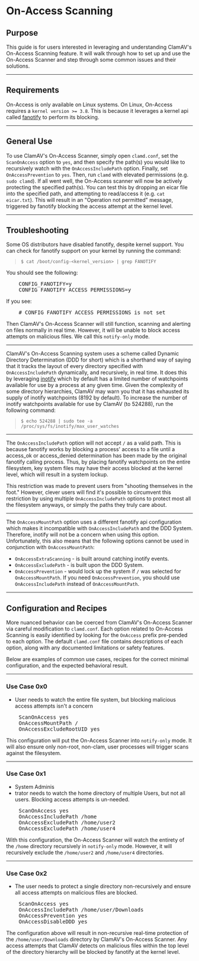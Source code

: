# On-Access Scanning

## Purpose

This guide is for users interested in leveraging and understanding ClamAV's On-Access Scanning feature. It will walk through how to set up and use the On-Access Scanner and step through some common issues and their solutions.

---

## Requirements

On-Access is only available on Linux systems. On Linux, On-Access requires a `kernel version >= 3.8`. This is because it leverages a kernel api called [fanotify](http://man7.org/linux/man-pages/man7/fanotify.7.html) to perform its blocking.

---

## General Use

To use ClamAV's On-Access Scanner, simply open `clamd.conf`, set the `ScanOnAccess` option to `yes`, and then specify the path(s) you would like to recursively watch with the `OnAccessIncludePath` option. Finally, set `OnAccessPrevention` to `yes`. Then, run `clamd` with elevated permissions (e.g. `sudo clamd`). If all went well, the On-Access scanner will now be actively protecting the specified path(s). You can test this by dropping an eicar file into the specified path, and attempting to read/access it (e.g. `cat eicar.txt`). This will result in an "Operation not permitted" message, triggered by fanotify blocking the access attempt at the kernel level.

---

## Troubleshooting

Some OS distributors have disabled fanotify, despite kernel support. You can check for fanotify support on your kernel by running the command:

> `$ cat /boot/config-<kernel_version> | grep FANOTIFY`

You should see the following:

<pre>
    CONFIG_FANOTIFY=y
    CONFIG_FANOTIFY_ACCESS_PERMISSIONS=y
</pre>

If you see:

<pre>
    # CONFIG_FANOTIFY_ACCESS_PERMISSIONS is not set
</pre>

Then ClamAV's On-Access Scanner will still function, scanning and alerting on files normally in real time. However, it will be unable to block access attempts on malicious files. We call this `notify-only` mode.

---

ClamAV's On-Access Scanning system uses a scheme called Dynamic Directory Determination (DDD for short) which is a shorthand way of saying that it tracks the layout of every directory specified with `OnAccessIncludePath` dynamically, and recursively, in real time. It does this by leveraging [inotify](http://man7.org/linux/man-pages/man7/inotify.7.html) which by default has a limited number of watchpoints available for use by a process at any given time. Given the complexity of some directory hierarchies, ClamAV may warn you that it has exhausted its supply of inotify watchpoints (8192 by default). To increase the number of inotify watchpoints available for use by ClamAV (to 524288), run the following command:

> `$ echo 524288 | sudo tee -a /proc/sys/fs/inotify/max_user_watches`

---

The `OnAccessIncludePath` option will not accept `/` as a valid path. This is because fanotify works by blocking a process' access to a file until a access_ok or access_denied determination has been made by the original fanotify calling process. Thus, by placing fanotify watchpoints on the entire filesystem, key system files may have their access blocked at the kernel level, which will result in a system lockup.

This restriction was made to prevent users from "shooting themselves in the foot." However, clever users will find it's possible to circumvent this restriction by using multiple `OnAccessIncludePath` options to protect most all the filesystem anyways, or simply the paths they truly care about.

---

The `OnAccessMountPath` option uses a different fanotify api configuration which makes it incompatible with `OnAccessIncludePath` and the DDD System. Therefore, inotify will not be a concern when using this option. Unfortunately, this also means that the following options cannot be used in conjunction with `OnAccessMountPath`:

- `OnAccessExtraScanning` - is built around catching inotify events.
- `OnAccessExcludePath` - is built upon the DDD System.
- `OnAccessPrevention` - would lock up the system if `/` was selected for `OnAccessMountPath`. If you need `OnAccessPrevention`, you should use `OnAccessIncludePath` instead of `OnAccessMountPath`.

---

## Configuration and Recipes

More nuanced behavior can be coerced from ClamAV's On-Access Scanner via careful modification to `clamd.conf`. Each option related to On-Access Scanning is easily identified by looking for the `OnAccess` prefix pre-pended to each option. The default `clamd.conf` file contains descriptions of each option, along with any documented limitations or safety features.

Below are examples of common use cases, recipes for the correct minimal configuration, and the expected behavioral result.

---

### Use Case 0x0

- User needs to watch the entire file system, but blocking malicious access attempts isn't a concern
<pre>
    ScanOnAccess yes
    OnAccessMountPath /
    OnAccessExcludeRootUID yes
</pre>

This configuration will put the On-Access Scanner into `notify-only` mode. It will also ensure only non-root, non-clam, user processes will trigger scans against the filesystem.

---

### Use Case 0x1

- System Adminis
- trator needs to watch the home directory of multiple Users, but not all users. Blocking access attempts is un-needed.
<pre>
    ScanOnAccess yes
    OnAccessIncludePath /home
    OnAccessExcludePath /home/user2
    OnAccessExcludePath /home/user4
</pre>

With this configuration, the On-Access Scanner will watch the entirety of the `/home` directory recursively in `notify-only` mode. However, it will recursively exclude the `/home/user2` and `/home/user4` directories.

---

### Use Case 0x2

- The user needs to protect a single directory non-recursively and ensure all access attempts on malicious files are blocked.
<pre>
    ScanOnAccess yes
    OnAccessIncludePath /home/user/Downloads
    OnAccessPrevention yes
    OnAccessDisableDDD yes
</pre>

The configuration above will result in non-recursive real-time protection of the `/home/user/Downloads` directory by ClamAV's On-Access Scanner. Any access attempts that ClamAV detects on malicious files within the top level of the directory hierarchy will be blocked by fanotify at the kernel level.
